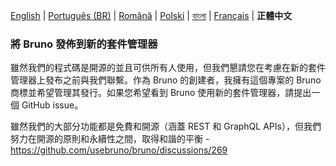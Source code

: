 [English](/publishing.md) | [Português (BR)](docs/publishing/publishing_pt_br.md) | [Română](docs/publishing/publishing_ro.md) | [Polski](docs/publishing/publishing_pl.md) | [বাংলা](docs/publishing/publishing_bn.md) | [Français](docs/publishing/publishing_fr.md) | **正體中文**

### 將 Bruno 發佈到新的套件管理器

雖然我們的程式碼是開源的並且可供所有人使用，但我們懇請您在考慮在新的套件管理器上發布之前與我們聯繫。作為 Bruno 的創建者，我擁有這個專案的 Bruno 商標並希望管理其發行。如果您希望看到 Bruno 使用新的套件管理器，請提出一個 GitHub issue。

雖然我們的大部分功能都是免費和開源（涵蓋 REST 和 GraphQL APIs），但我們努力在開源的原則和永續性之間，取得和諧的平衡 - https://github.com/usebruno/bruno/discussions/269
